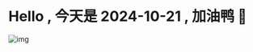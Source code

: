 
# Hello , 今天是 2024-10-21 , 加油鸭 🤭

![img](https://v1.jinrishici.com/all.svg?font-size=18&spacing=4)

